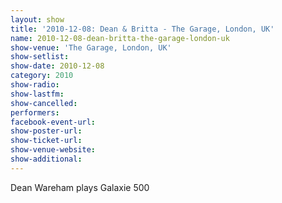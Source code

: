```yaml
---
layout: show
title: '2010-12-08: Dean & Britta - The Garage, London, UK'
name: 2010-12-08-dean-britta-the-garage-london-uk
show-venue: 'The Garage, London, UK'
show-setlist: 
show-date: 2010-12-08
category: 2010
show-radio: 
show-lastfm: 
show-cancelled: 
performers: 
facebook-event-url: 
show-poster-url: 
show-ticket-url: 
show-venue-website: 
show-additional: 
---
```


Dean Wareham plays Galaxie 500